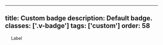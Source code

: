 <!--
 *              Copyright (c) 2025 Visa, Inc.
 *
 * Licensed under the Apache License, Version 2.0 (the "License");
 * you may not use this file except in compliance with the License.
 * You may obtain a copy of the License at
 *
 *         http://www.apache.org/licenses/LICENSE-2.0
 *
 * Unless required by applicable law or agreed to in writing, software
 * distributed under the License is distributed on an "AS IS" BASIS,
 * WITHOUT WARRANTIES OR CONDITIONS OF ANY KIND, either express or implied.
 * See the License for the specific language governing permissions and
 * limitations under the License.
 *
 -->
---
title: Custom badge
description: Default badge.
classes: ['.v-badge']
tags: ['custom']
order: 58
---

<style>
  .my-badge { --v-badge-background: #d0d6b3; --v-badge-border-radius: 8px; --v-badge-border-width: 2px; --v-badge-border-color: #AAAE7F; --v-badge-foreground: #143109; --v-badge-gap: 4px; --v-badge-icon-color: #768a49; --v-badge-padding-block: 8px; --v-badge-padding-inline: 9px; --typography-label-small-font-size: 1rem; }
</style>
<span class="v-badge my-badge">
  <svg class="v-icon v-icon-tiny" height="16" viewbox="0 0 16 16" width="16">
    <use href="#visa-bonus-points-tiny">
    </use>
  </svg>
  Label
</span>
